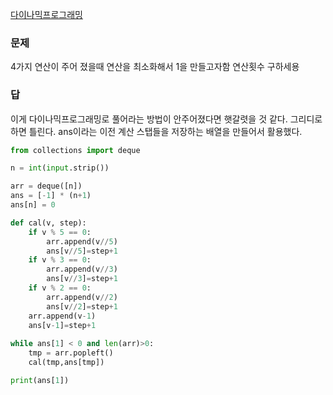 [다이나믹프로그래밍](다이나믹프로그래밍.md)
### 문제
4가지 연산이 주어 졌을때 연산을 최소화해서 1을 만들고자함
연산횟수 구하세용

### 답
이게 다이나믹프로그래밍로 풀어라는 방법이 안주어졌다면 햇갈렷을 것 같다. 그리디로 하면 틀린다.
ans이라는 이전 계산 스탭들을 저장하는 배열을 만들어서 활용했다.
```python
from collections import deque

n = int(input.strip())

arr = deque([n])
ans = [-1] * (n+1)
ans[n] = 0

def cal(v, step):
    if v % 5 == 0:
        arr.append(v//5)
        ans[v//5]=step+1
    if v % 3 == 0:
        arr.append(v//3)
        ans[v//3]=step+1
    if v % 2 == 0:
        arr.append(v//2)
        ans[v//2]=step+1
    arr.append(v-1)
    ans[v-1]=step+1
    
while ans[1] < 0 and len(arr)>0:
    tmp = arr.popleft()
    cal(tmp,ans[tmp])

print(ans[1])
```